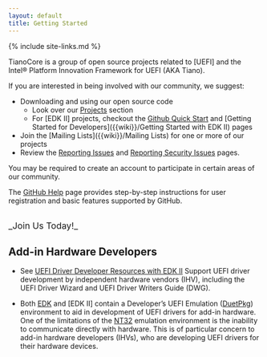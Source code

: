 ```yaml
---
layout: default
title: Getting Started
---
```

{% include site-links.md %}

TianoCore is a group of open source projects related to [UEFI] and
the Intel&reg; Platform Innovation Framework for UEFI (AKA Tiano).

If you are interested in being involved with our community, we suggest:

* Downloading and using our open source code
  * Look over our [Projects]({{wiki}}/Additional-Projects) section 
  * For [EDK II] projects, checkout the
    [Github Quick Start]({{wiki}}/SourceForge-to-Github-Quick-Start) and
    [Getting Started for Developers]({{wiki}}/Getting Started with EDK II)
    pages
* Join the [Mailing Lists]({{wiki}}/Mailing Lists) for one or more of
  our projects
* Review the [Reporting Issues]({{wiki}}/Reporting-Issues) and 
  [Reporting Security Issues]({{wiki}}/Reporting-Security-Issues) pages.

You may be required to create an account to participate in certain
areas of our community.

The [GitHub Help](https://help.github.com/) page provides step-by-step
instructions for user registration and basic features supported by
GitHub.

<br>
<span style="font-size: 125%">_Join Us Today!_</span>

## Add-in Hardware Developers

* See [UEFI Driver Developer Resources with EDK
  II]({{wiki}}/Driver-Developer) Support UEFI driver development by
  independent hardware vendors (IHV), including the UEFI Driver Wizard
  and UEFI Driver Writers Guide (DWG).

* Both [EDK]({{wiki}}/EDK) and [EDK II] contain a Developer’s UEFI
  Emulation ([DuetPkg]({{wiki}}/DuetPkg)) environment to aid in
  development of UEFI drivers for add-in hardware. One of the
  limitations of the [NT32]({{wiki}}/NT32) emulation environment is
  the inability to communicate directly with hardware. This is of
  particular concern to add-in hardware developers (IHVs), who are
  developing UEFI drivers for their hardware devices.

